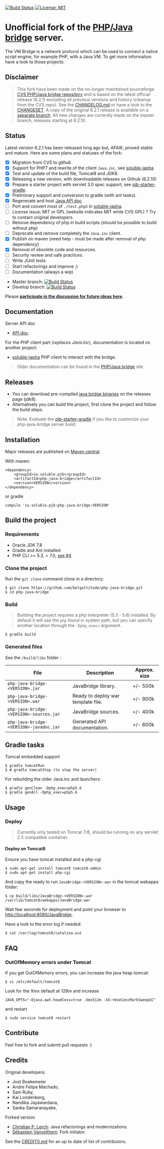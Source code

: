 [![Build Status](https://travis-ci.org/belgattitude/php-java-bridge.svg?branch=master)](https://travis-ci.org/belgattitude/php-java-bridge)
[![License: MIT](https://img.shields.io/badge/License-MIT-yellow.svg)](https://opensource.org/licenses/MIT)

# Unofficial fork of the [PHP/Java bridge](http://php-java-bridge.sourceforge.net/pjb/) server.

The VM Bridge is a network protocol which can be used to connect a native 
script engine, for example PHP, with a Java VM. To get more information have a 
look to those projects:

## Disclaimer

> This fork have been made on the *no-longer maintained* sourceforge [CVS PHP/Java bridge repository](https://sourceforge.net/p/php-java-bridge/code/) and
> is based on the latest official release (6.2.1) excluding all previous versions and history (cleanup from the CVS repo).
> See the [CHANGELOG.md](https://github.com/belgattitude/php-java-bridge/blob/master/CHANGELOG.md) or have a look to the [CHANGESET](https://github.com/belgattitude/php-java-bridge/compare/Original-6.2.1...master).
> A copy of the original 6.2.1 release is available on a [separate branch](https://github.com/belgattitude/php-java-bridge/tree/Original-6.2.1). All new changes are currently made on the master branch, releases starting at 6.2.10.

## Status

Latest version 6.2.1 has been released long ago but, AFAIK, proved stable and mature. Here are some plans and statuses of the fork:  

- [x] Migration from CVS to github
- [x] Support for PHP7 and rewrite of the client `Java.inc`, see [soluble-japha](https://github.com/belgattitude/soluble-japha)
- [x] Test and update of the build file, Tomcat8 and JDK8.
- [x] Releasing a new version, with downloadable releases on Github (6.2.10)
- [x] Prepare a starter project with servlet 3.0 spec support, see [pjb-starter-gradle](https://github.com/belgattitude/pjb-starter-gradle).
- [x] Preliminary support and conversion to gradle (with ant tasks).
- [x] Regenerate and host [Java API doc](http://docs.soluble.io/php-java-bridge/api)
- [ ] Port and convert most of `./test.php5` in [soluble-japha](https://github.com/belgattitude/soluble-japha).
- [ ] License issue; MIT or GPL (website indicates MIT while CVS GPL) ? Try to contact original developers.
- [ ] Remove dependency of php in build scripts (should be possible to build without php) 
- [ ] Deprecate and remove completely the `Java.inc` client.
- [x] Publish on maven (need help - must be made after removal of php dependency)
- [x] Removal of obsolete code and resources.
- [ ] Security review and safe practices.
- [ ] Write JUnit tests
- [ ] Start refactorings and improve ;)
- [ ] Documentation (always a wip)

- Master branch: [![Build Status](https://travis-ci.org/belgattitude/php-java-bridge.svg?branch=master)](https://travis-ci.org/belgattitude/php-java-bridge)
- Develop branch: [![Build Status](https://travis-ci.org/belgattitude/php-java-bridge.svg?branch=develop)](https://travis-ci.org/belgattitude/php-java-bridge)

Please **[participate in the discussion for future ideas here](https://github.com/belgattitude/php-java-bridge/issues/6)**. 

## Documentation

Server API doc
   
- [API doc](http://docs.soluble.io/php-java-bridge/api).

For the PHP client part (*replaces Java.inc*), documentation is located on another project:

- [soluble-japha](https://github.com/belgattitude/soluble-japha) PHP client to interact with the bridge.


> Older documentation can be found in the [PHP/Java bridge](http://php-java-bridge.sourceforge.net/pjb/) site


## Releases

- You can download pre-compiled [java bridge binaries](https://github.com/belgattitude/php-java-bridge/releases) on the releases page (jdk8). 
- Alternatively you can build the project, first clone the project and follow the build steps.

> Note: Evaluate the [pjb-starter-gradle](https://github.com/belgattitude/pjb-starter-gradle) if you like to
> customize your php-java-bridge server build.  

## Installation

Major releases are published on [Maven central](https://search.maven.org/#search%7Cga%7C1%7Cio.soluble.pjb.php-java-bridge).

With maven:

```
<dependency>
    <groupId>io.soluble.pjb</groupId>
    <artifactId>php-java-bridge</artifactId>
    <version>VERSION</version>
</dependency>
```

or gradle

```
compile 'io.soluble.pjb:php-java-bridge:VERSION'
```

## Build the project

### Requirements

 - Oracle JDK 7,8
 - Gradle and Ant installed
 - PHP CLI >= 5.3, < 7.0, [see #4](https://github.com/belgattitude/php-java-bridge/issues/4) 
 
### Clone the project

Run the `git clone` command clone in a directory:

```shell
$ git clone https://github.com/belgattitude/php-java-bridge.git
$ cd php-java-bridge
```

### Build 

> Building the project requires a php interpreter (5.3 - 5.6) installed. By default
> it will use the `php` found in system path, but you can specify another location through the `-Dphp_exec=` argument.  

```
$ gradle build 
```

### Generated files

See the `/build/libs` folder :

| File          | Description   | Approx. size |
| ------------- | ------------- | ------------ |
| `php-java-bridge-<VERSION>.jar`  | JavaBridge library. | +/- 500k |
| `php-java-bridge-<VERSION>.war`  | Ready to deploy war template file. | +/- 900k |
| `php-java-bridge-<VERSION>-sources.jar`  | JavaBridge sources. | +/- 400k |
| `php-java-bridge-<VERSION>-javadoc.jar`  | Generated API documentation. | +/- 600k |
       

## Gradle tasks


Tomcat embedded support

```shell
$ gradle tomcatRun
$ # gradle tomcatStop (to stop the server)
```

For rebuilding the older Java.inc and launchers:

```shell
$ gradle genClean -Dphp_exec=php5.6
$ gradle genAll -Dphp_exec=php5.6
```
                                                         
                                                        
## Usage

### Deploy

> Currently only tested on Tomcat 7/8, should be running on any servlet 2.5 compatible container.

#### Deploy on Tomcat8 

Ensure you have tomcat installed and a php-cgi

```shell
$ sudo apt-get install tomcat8 tomcat8-admin
$ sudo apt-get install php-cgi
```

And copy the ready to run `JavaBridge-<VERSION>.war` in the tomcat webapps folder:

```shell
$ cp build/libs/JavaBridge-<VERSION>.war /var/lib/tomcat8/webapps/JavaBridge.war
```

Wait few seconds for deployment and point your browser to [http://localhost:8080/JavaBridge](http://localhost:8080/JavaBridge).

Have a look to the error log if needed:

```shell
$ cat /var/log/tomcat8/catalina.out
```

## FAQ

### OutOfMemory errors under Tomcat

If you get OutOfMemory errors, you can increase the java heap tomcat:

```shell
$ vi /etc/default/tomcat8
```

Look for the Xmx default at 128m and increase 

```
JAVA_OPTS="-Djava.awt.headless=true -Xmx512m -XX:+UseConcMarkSweepGC"
```

and restart

```shell
$ sudo service tomcat8 restart
```
 
## Contribute

Feel free to fork and submit pull requests :)

## Credits

Original developers:

- Jost Boekemeier
- Andre Felipe Machado, 
- Sam Ruby, 
- Kai Londenberg, 
- Nandika Jayawardana, 
- Sanka Samaranayake, 

Forked version

- [Christian P. Lerch](https://github.com/cplerch): Java refactorings and modernizations. 
- [Sébastien Vanvelthem](https://github.com/belgattitude): Fork initiator.


See the [CREDITS.md](./CREDITS.md) for an up to date of list of contributors.